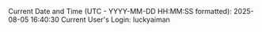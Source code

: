 Current Date and Time (UTC - YYYY-MM-DD HH:MM:SS formatted): 2025-08-05 16:40:30
Current User's Login: luckyaiman
